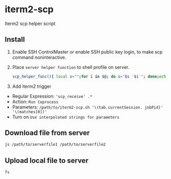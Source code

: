 # iterm2-scp

Iterm2 scp helper script

## Install

1. Enable SSH ControlMaster or enable SSH public key login, to make scp command noninteractive.

2. Place `server helper function` to shell profile on server.

    ```bash
    scp_helper_func(){ local s="";for i in $@; do s="$s '$i'"; done;echo $s; } && fs(){ scp_helper_func scp_send '-w' "'$(pwd)'" $*; } && js(){ scp_helper_func scp_receive '-w' "'$(pwd)'" $*; }
    ```

3. Add iterm2 trigger

- Regular Expression: `'scp_receive' .*`
- Action: `Run Coprocess`
- Parameters: `/path/to/iterm2-scp.sh '\(tab.currentSession. jobPid)' '\(matches[0])'`
- Turn on `Use interpolated strings for parameters`

## Download file from server

```bash
js /path/to/serverfile1 /path/to/serverfile2
```

## Upload local file to server

```bash
fs
```
